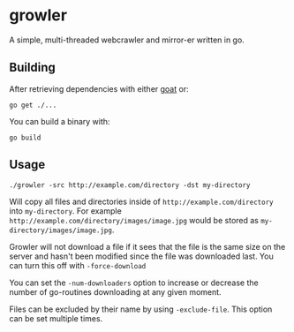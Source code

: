 # growler

A simple, multi-threaded webcrawler and mirror-er written in go.

## Building

After retrieving dependencies with either
[goat](https://github.com/mediocregopher/goat) or:

```
go get ./...
```

You can build a binary with:

```
go build
```

## Usage

```
./growler -src http://example.com/directory -dst my-directory
```

Will copy all files and directories inside of `http://example.com/directory`
into `my-directory`. For example `http://example.com/directory/images/image.jpg`
would be stored as `my-directory/images/image.jpg`.

Growler will not download a file if it sees that the file is the same size on
the server and hasn't been modified since the file was downloaded last. You can
turn this off with `-force-download`

You can set the `-num-downloaders` option to increase or decrease the number of
go-routines downloading at any given moment.

Files can be excluded by their name by using `-exclude-file`. This option can be
set multiple times.
